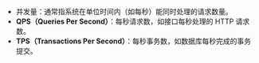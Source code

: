 - 并发量：通常指系统在单位时间内（如每秒）能同时处理的请求数量。
- **QPS（Queries Per Second）**：每秒请求数，如接口每秒处理的 HTTP 请求数。
- **TPS（Transactions Per Second）**：每秒事务数，如数据库每秒完成的事务提交。

